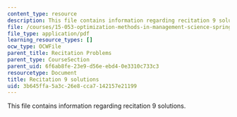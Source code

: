 ```yaml
---
content_type: resource
description: This file contains information regarding recitation 9 solutions.
file: /courses/15-053-optimization-methods-in-management-science-spring-2013/3b645ffa5a3c26e8cca7142157e21199_MIT15_053S13_rec09sol.pdf
file_type: application/pdf
learning_resource_types: []
ocw_type: OCWFile
parent_title: Recitation Problems
parent_type: CourseSection
parent_uid: 6f6ab8fe-23e9-d56e-ebd4-0e3310c733c3
resourcetype: Document
title: Recitation 9 solutions
uid: 3b645ffa-5a3c-26e8-cca7-142157e21199
---
```

This file contains information regarding recitation 9 solutions.